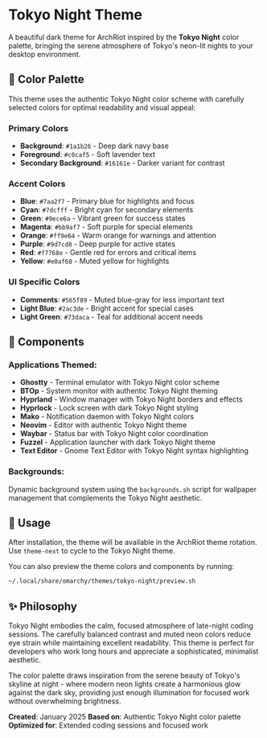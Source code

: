 # Tokyo Night Theme

A beautiful dark theme for ArchRiot inspired by the **Tokyo Night** color palette, bringing the serene atmosphere of Tokyo's neon-lit nights to your desktop environment.

## 🎨 Color Palette

This theme uses the authentic Tokyo Night color scheme with carefully selected colors for optimal readability and visual appeal:

### Primary Colors

- **Background**: `#1a1b26` - Deep dark navy base
- **Foreground**: `#c0caf5` - Soft lavender text
- **Secondary Background**: `#16161e` - Darker variant for contrast

### Accent Colors

- **Blue**: `#7aa2f7` - Primary blue for highlights and focus
- **Cyan**: `#7dcfff` - Bright cyan for secondary elements
- **Green**: `#9ece6a` - Vibrant green for success states
- **Magenta**: `#bb9af7` - Soft purple for special elements
- **Orange**: `#ff9e64` - Warm orange for warnings and attention
- **Purple**: `#9d7cd8` - Deep purple for active states
- **Red**: `#f7768e` - Gentle red for errors and critical items
- **Yellow**: `#e0af68` - Muted yellow for highlights

### UI Specific Colors

- **Comments**: `#565f89` - Muted blue-gray for less important text
- **Light Blue**: `#2ac3de` - Bright accent for special cases
- **Light Green**: `#73daca` - Teal for additional accent needs

## 📁 Components

### Applications Themed:

- **Ghostty** - Terminal emulator with Tokyo Night color scheme
- **BTOp** - System monitor with authentic Tokyo Night theming
- **Hyprland** - Window manager with Tokyo Night borders and effects
- **Hyprlock** - Lock screen with dark Tokyo Night styling
- **Mako** - Notification daemon with Tokyo Night colors
- **Neovim** - Editor with authentic Tokyo Night theme
- **Waybar** - Status bar with Tokyo Night color coordination
- **Fuzzel** - Application launcher with dark Tokyo Night theme
- **Text Editor** - Gnome Text Editor with Tokyo Night syntax highlighting

### Backgrounds:

Dynamic background system using the `backgrounds.sh` script for wallpaper management that complements the Tokyo Night aesthetic.

## 🚀 Usage

After installation, the theme will be available in the ArchRiot theme rotation. Use `theme-next` to cycle to the Tokyo Night theme.

You can also preview the theme colors and components by running:

```bash
~/.local/share/omarchy/themes/tokyo-night/preview.sh
```

## ✨ Philosophy

Tokyo Night embodies the calm, focused atmosphere of late-night coding sessions. The carefully balanced contrast and muted neon colors reduce eye strain while maintaining excellent readability. This theme is perfect for developers who work long hours and appreciate a sophisticated, minimalist aesthetic.

The color palette draws inspiration from the serene beauty of Tokyo's skyline at night - where modern neon lights create a harmonious glow against the dark sky, providing just enough illumination for focused work without overwhelming brightness.

**Created**: January 2025
**Based on**: Authentic Tokyo Night color palette
**Optimized for**: Extended coding sessions and focused work
